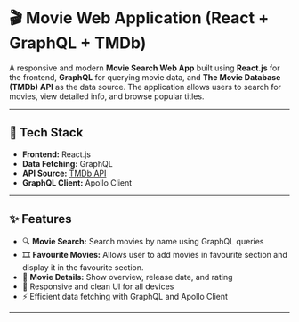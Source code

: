# 🎬 Movie Web Application (React + GraphQL + TMDb)

A responsive and modern **Movie Search Web App** built using **React.js** for the frontend, **GraphQL** for querying movie data, and **The Movie Database (TMDb) API** as the data source. The application allows users to search for movies, view detailed info, and browse popular titles.

---

## 🚀 Tech Stack

- **Frontend:** React.js
- **Data Fetching:** GraphQL
- **API Source:** [TMDb API](https://www.themoviedb.org/)
- **GraphQL Client:** Apollo Client

---

## ✨ Features

- 🔍 **Movie Search:** Search movies by name using GraphQL queries
- 🎞️ **Favourite Movies:** Allows user to add movies in favourite section and display it in the favourite section.
- 📄 **Movie Details:** Show overview, release date, and rating
- 💅 Responsive and clean UI for all devices
- ⚡ Efficient data fetching with GraphQL and Apollo Client

---
